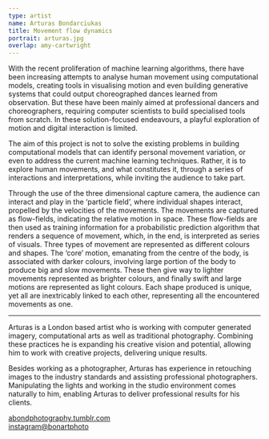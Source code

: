 ```yaml
---
type: artist
name: Arturas Bondarciukas
title: Movement flow dynamics
portrait: arturas.jpg
overlap: amy-cartwright
---
```


With the recent proliferation of machine learning algorithms, there have been increasing attempts to analyse human movement using computational models, creating tools in visualising motion and even building generative systems that could output choreographed dances learned from observation. But these have been mainly aimed at professional dancers and choreographers, requiring computer scientists to build specialised tools from scratch. In these solution-focused endeavours, a playful exploration of motion and digital interaction is limited.

The aim of this project is not to solve the existing problems in building computational models that can identify personal movement variation, or even to address the current machine learning techniques. Rather, it is to explore human movements, and what constitutes it, through a series of interactions and interpretations, while inviting the audience to take part.

Through the use of the three dimensional capture camera, the audience can interact and play in the ‘particle field’, where individual shapes interact, propelled by the velocities of the movements. The movements are captured as flow-fields, indicating the relative motion in space. These flow-fields are then used as training information for a probabilistic prediction algorithm that renders a sequence of movement, which, in the end, is interpreted as series of visuals. Three types of movement are represented as different colours and shapes. The ‘core’ motion, emanating from the centre of the body, is associated with darker colours, involving large portion of the body to produce big and slow movements. These then give way to lighter movements represented as brighter colours, and finally swift and large motions are represented as light colours. Each shape produced is unique, yet all are inextricably linked to each other, representing all the encountered movements as one.

---

Arturas is a London based artist who is working with computer generated imagery, computational arts as well as traditional photography. Combining these practices he is expanding his creative vision and potential, allowing him to work with creative projects, delivering unique results.

Besides working as a photographer, Arturas has experience in retouching images to the industry standards and assisting professional photographers. Manipulating the lights and working in the studio environment comes naturally to him, enabling Arturas to deliver professional results for his clients.

[abondphotography.tumblr.com](http://abondphotography.tumblr.com/)  
[instagram@bonartphoto](https://instagram.com/bonartphoto)
